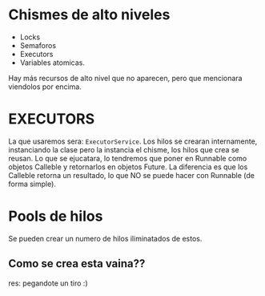 # Chismes de alto niveles

- Locks 
- Semaforos
- Executors
- Variables atomicas.

Hay más recursos de alto nivel que no aparecen, pero que mencionara viendolos por encima.

# EXECUTORS
La que usaremos sera: ``ExecutorService``. Los hilos se crearan internamente, instanciando la clase pero la instancia el chisme, los hilos que crea se reusan.
Lo que se ejucatara, lo tendremos que poner en Runnable como objetos Calleble y retornarlos en objetos Future.
La diferencia es que los Calleble retorna un resultado, lo que NO se puede hacer con Runnable (de forma simple).

# Pools de hilos
Se pueden crear un numero de hilos iliminatados de estos.

## Como se crea esta vaina??
res: pegandote un tiro :)
